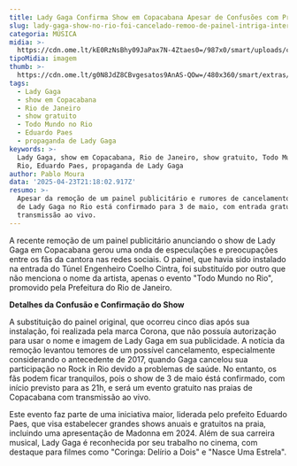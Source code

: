 ```yaml
---
title: Lady Gaga Confirma Show em Copacabana Apesar de Confusões com Propaganda
slug: lady-gaga-show-no-rio-foi-cancelado-remoo-de-painel-intriga-internautas
categoria: MÚSICA
midia: >-
  https://cdn.ome.lt/kE0RzNsBhy09JaPax7N-4Ztaes0=/987x0/smart/uploads/conteudo/fotos/gaga_OhMz69A.jpg
tipoMidia: imagem
thumb: >-
  https://cdn.ome.lt/g0N8JdZ8CBvgesatos9AnAS-QOw=/480x360/smart/extras/conteudos/Captura_de_tela_2025-04-23_174246.png
tags:
  - Lady Gaga
  - show em Copacabana
  - Rio de Janeiro
  - show gratuito
  - Todo Mundo no Rio
  - Eduardo Paes
  - propaganda de Lady Gaga
keywords: >-
  Lady Gaga, show em Copacabana, Rio de Janeiro, show gratuito, Todo Mundo no
  Rio, Eduardo Paes, propaganda de Lady Gaga
author: Pablo Moura
data: '2025-04-23T21:18:02.917Z'
resumo: >-
  Apesar da remoção de um painel publicitário e rumores de cancelamento, o show
  de Lady Gaga no Rio está confirmado para 3 de maio, com entrada gratuita e
  transmissão ao vivo.
---
```


A recente remoção de um painel publicitário anunciando o show de Lady Gaga em Copacabana gerou uma onda de especulações e preocupações entre os fãs da cantora nas redes sociais. O painel, que havia sido instalado na entrada do Túnel Engenheiro Coelho Cintra, foi substituído por outro que não menciona o nome da artista, apenas o evento "Todo Mundo no Rio", promovido pela Prefeitura do Rio de Janeiro.

<blockquote class="twitter-tweet"><a href="https://twitter.com/user/status/1915108385260786029"></a></blockquote>

**Detalhes da Confusão e Confirmação do Show**

A substituição do painel original, que ocorreu cinco dias após sua instalação, foi realizada pela marca Corona, que não possuía autorização para usar o nome e imagem de Lady Gaga em sua publicidade. A notícia da remoção levantou temores de um possível cancelamento, especialmente considerando o antecedente de 2017, quando Gaga cancelou sua participação no Rock in Rio devido a problemas de saúde. No entanto, os fãs podem ficar tranquilos, pois o show de 3 de maio éstá confirmado, com início previsto para as 21h, e será um evento gratuito nas praias de Copacabana com transmissão ao vivo.

Este evento faz parte de uma iniciativa maior, liderada pelo prefeito Eduardo Paes, que visa estabelecer grandes shows anuais e gratuitos na praia, incluindo uma apresentação de Madonna em 2024. Além de sua carreira musical, Lady Gaga é reconhecida por seu trabalho no cinema, com destaque para filmes como "Coringa: Delírio a Dois" e "Nasce Uma Estrela".
